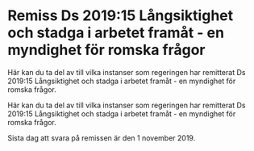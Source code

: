 # Remiss Ds 2019:15 Långsiktighet och stadga i arbetet framåt - en myndighet för romska frågor

Här kan du ta del av till vilka instanser som regeringen har remitterat Ds 2019:15 Långsiktighet och stadga i arbetet framåt - en myndighet för romska frågor.

Här kan du ta del av till vilka instanser som regeringen har remitterat Ds 2019:15 Långsiktighet och stadga i arbetet framåt - en myndighet för romska frågor.

Sista dag att svara på remissen är den 1 november 2019.
